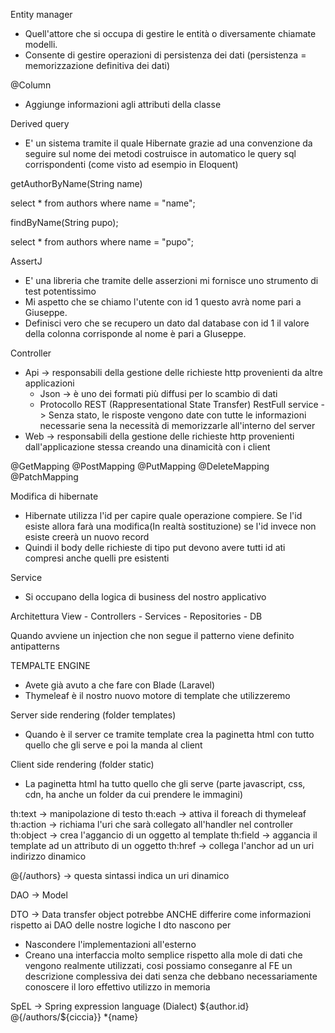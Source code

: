 Entity manager
- Quell'attore che si occupa di gestire le entità o diversamente chiamate modelli.
- Consente di gestire operazioni di persistenza dei dati (persistenza = memorizzazione definitiva dei dati)

@Column
- Aggiunge informazioni agli attributi della classe

Derived query
- E' un sistema tramite il quale Hibernate grazie ad una convenzione da seguire sul nome dei metodi costruisce in automatico le query sql corrispondenti (come visto ad esempio in Eloquent)

getAuthorByName(String name)

select * from authors where name = "name";

findByName(String pupo);

select * from authors where name = "pupo";

AssertJ
- E' una libreria che tramite delle asserzioni mi fornisce uno strumento di test potentissimo
- Mi aspetto che se chiamo l'utente con id 1 questo avrà nome pari a Giuseppe.
- Definisci vero che se recupero un dato dal database con id 1 il valore della colonna corrisponde al nome è pari a GIuseppe.


Controller
- Api -> responsabili della gestione delle richieste http provenienti da altre applicazioni
    - Json -> è uno dei formati più diffusi per lo scambio di dati
    - Protocollo REST (Rappresentational State Transfer) 
        RestFull service -> Senza stato, le risposte vengono date con tutte le informazioni necessarie sena la necessità di memorizzarle all'interno del server
- Web -> responsabili della gestione delle richieste http provenienti dall'applicazione stessa creando una dinamicità con i client

@GetMapping
@PostMapping
@PutMapping
@DeleteMapping
@PatchMapping


Modifica di hibernate
- Hibernate utilizza l'id per capire quale operazione compiere. Se l'id esiste allora farà una modifica(In realtà sostituzione) se l'id invece non esiste creerà un nuovo record
- Quindi il body delle richieste di tipo put devono avere tutti id ati compresi anche quelli pre esistenti

Service
- Si occupano della logica di business del nostro applicativo

Architettura
View - Controllers - Services - Repositories - DB

Quando avviene un injection che non segue il patterno viene definito antipatterns


TEMPALTE ENGINE
- Avete già avuto a che fare con Blade (Laravel)
- Thymeleaf è il nostro nuovo motore di template che utilizzeremo

Server side rendering (folder templates)
- Quando è il server ce tramite template crea la paginetta html con tutto quello che gli serve e poi la manda al client

Client side rendering (folder static)
- La paginetta html ha tutto quello che gli serve (parte javascript, css, cdn, ha anche un folder da cui prendere le immagini)



th:text -> manipolazione di testo
th:each -> attiva il foreach di thymeleaf
th:action -> richiama l'uri che sarà collegato all'handler nel controller
th:object -> crea l'aggancio di un oggetto al template
th:field -> aggancia il template ad un attributo di un oggetto
th:href -> collega l'anchor ad un uri indirizzo dinamico

@{/authors} -> questa sintassi indica un uri dinamico

DAO -> Model

DTO -> Data transfer object potrebbe ANCHE differire come informazioni rispetto ai DAO delle nostre logiche
I dto nascono per
- Nascondere l'implementazioni all'esterno
- Creano una interfaccia molto semplice rispetto alla mole di dati che vengono realmente utilizzati, cosi possiamo conseganre al FE un descrizione complessiva dei dati senza che debbano necessariamente conoscere il loro effettivo utilizzo in memoria


SpEL -> Spring expression language (Dialect)
${author.id}
@{/authors/${ciccia}}
*{name}